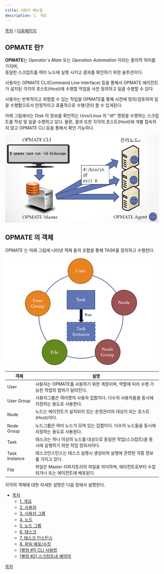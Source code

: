 ```yaml
---
title: 사용자 매뉴얼
description: 1. 개요
---
```


[목차](UserManual.md) / [다음페이지](UserManual2.md)


## OPMATE 란?
**OPMATE**는 *Operator`s Mate* 또는 *Operation Automation* 이라는 중의적 의미를 가지며,<br>
동일한 스크립트를 여러 노드에 실행 시키고 결과를 확인하기 위한 솔루션이다.

사용자는 OPMATE CLI(Command Line Interface) 등을 통해서
OPMATE 에이전트가 설치된 각각의 호스트(Host)에 수행할 작업을 사전 정의하고 일괄 수행할 수 있다.

사용자는 반복적이고 위험할 수 있는 작업을 OPMATE를 통해 사전에 정의/검토하여 일괄 수행함으로서 안정적이고 효율적으로 수행/관리 할 수 있게된다.

아래 그림에서는 Disk 의 정보를 확인하는 Unix/Linux 의 "df" 명령을 수행하는 스크립트를 작성 및 일괄 수행하고 있다.
물론, 결과 또한 각각의 호스트(Host)에 개별 접속하지 않고 OPMATE CLI 등을 통해서 확인 가능하다.
 
![OPMATE_Summary](opmate-summary.png)

## OPMATE 의 객체
OPMATE 는 아래 그림에 나타낸 객체 들의 조합을 통해 TASK를 정의하고 수행한다.

![OPMATE_Object](opmate-object.png "OPMATE 객체")

| **객체**      | **설명** |
| ------------- | ----------------------------------------------------------------- |
| User          | 사용자는 OPMATE를 사용하기 위한 계정이며, 역할에 따라 수행 가능한 작업의 범위가 달라진다. |
| User Group    | 사용자그룹은 여러명의 사용자 집합이다. 다수의 사용자들을 동시에 지정하는 용도로 사용한다. |
| Node          | 노드는 에이전트가 설치되어 있는 운영관리의 대상이 되는 호스트(Host)이다. | 
| Node Group    | 노드그룹은 여러 노드가 모여 있는 집합이다. 다수의 노드들을 동시에 지정하는 용도로 사용된다. |
| Task          | 태스크는 하나 이상의 노드를 대상으로 동일한 작업(스크립트)을 동시에 실행하기 위한 작업 정의서이다. |
| Task Instance | 태스크인스턴스는 태스크 실행시 생성되며 실행에 관련된 각종 정보를 가지고 있다. |
| File          | 파일은 Master 리파지토리의 파일을 의미하며, 에이전트로부터 수집되거나 또는 에이전트에 배포된다. |  

각각의 객체에 대한 자세한 설명은 다음 장에서 설명한다.

<!-- Floating Menu -->
<link rel="stylesheet" type="text/css" href="/assets/css/common.css" />
<div class="usermanual-menu">
	<ul>
		<!--li><a href="#">이전</a></li-->
		<li><a href="#">목차</a>
			<ul>
				<li><a href="UserManual1.html">1. 개요</a></li>
				<li><a href="UserManual2.html">2. 사용자</a></li>
				<li><a href="UserManual3.html">3. 사용자 그룹</a></li>
				<li><a href="UserManual4.html">4. 노드</a></li>
				<li><a href="UserManual5.html">5. 노드 그룹</a></li>
				<li><a href="UserManual6.html">6. 태스크</a></li>
				<li><a href="UserManual7.html">7. 태스크 인스턴스</a></li>
				<li><a href="UserManual8.html">8. 파일 배포/수집</a></li>
				<li><a href="UserManual9.html">[별첨 #1] CLI 사용법</a></li>
				<li><a href="UserManual10.html">[별첨 #2] 스크립트내 예약어</a></li>
			</ul>
		</li>
		<!--li><a href="#">다음</a></li-->
	</ul>
</div>

[목차](index.md)

